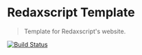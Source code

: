 Redaxscript Template
====================

> Template for Redaxscript's website.

[![Build Status](https://img.shields.io/github/workflow/status/redaxscript/redaxscript-template/ci.svg)](https://github.com/redaxscript/redaxscript-template/actions?query=workflow:ci)
